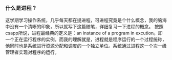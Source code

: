 ### 什么是进程？
这学期学习操作系统，几乎每天都在提进程，可进程究竟是个什么概念，我的脑海中没有一个清晰的印象，所以就写下这篇随笔，详细复习一下进程的概念。
按照csapp所说，进程最经典的定义是：an instance of a program in excution。即一个正在运行程序的实例。而我的理解就是，进程就是程序运行的一个过程统称，他同时也是系统进行资源分配和调度的一个独立单位。系统通过进程这一个次一级管理者实现对程序的运行。